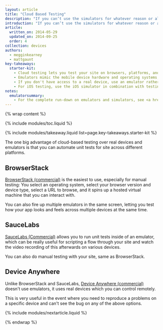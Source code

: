 ```yaml
---
layout: article
title: "Cloud Based Testing"
description: "If you can’t use the simulators for whatever reason or all of the above looks a bit scary, then cloud based simulators are the next best thing."
introduction: "If you can’t use the simulators for whatever reason or all of the above looks a bit scary, then cloud based simulators are the next best thing."
article:
  written_on: 2014-05-29
  updated_on: 2014-09-25
  order: 4
collection: devices
authors:
  - megginkearney
  - mattgaunt
key-takeaways:
  starter-kit:
    - Cloud testing lets you test your site on browsers, platforms, and devices in the cloud; you don't have to own the device to get a relatively good idea of how your site will behave.
    - Emulators mimic the mobile device hardware and operating systems; simulators don't.
    - If you don't have access to a real device, use an emulator rather than a simulator.
    - For iOS testing, use the iOS simulator in combination with testing on real iOS devices.
notes:
  emulatorsummary:
    - For the complete run-down on emulators and simulators, see <a href="http://www.mobilexweb.com/emulators">Mobile Emulators & Simulators: The Ultimate Guide</a>.
---
```

{% wrap content %}

{% include modules/toc.liquid %}

{% include modules/takeaway.liquid list=page.key-takeaways.starter-kit %}

The one big advantage of cloud-based testing over real devices and emulators is
that you can automate unit tests for site across different platforms.

## BrowserStack

[BrowserStack (commercial)](https://www.browserstack.com/automate) is the
easiest to use, especially for manual testing: You select an operating system,
select your browser version and device type, select a URL to browse, and it
spins up a hosted virtual machine that you can interact with.

You can also fire up multiple emulators in the same screen, letting you test how
your app looks and feels across multiple devices at the same time.

## SauceLabs

[SauceLabs (Commercial)](https://saucelabs.com/) allows you to run unit tests
inside of an emulator, which can be really useful for scripting a flow through
your site and watch the video recording of this afterwards on various devices.

You can also do manual testing with your site, same as BrowserStack.

## Device Anywhere

Unlike BrowserStack and SauceLabs, [Device Anywhere
(commercial)](http://www.keynote.com/solutions/testing/mobile-testing) doesn't
use emulators, it uses real devices which you can control remotely.

This is very useful in the event where you need to reproduce a problems on a
specific device and can't see the bug on any of the above options.

{% include modules/nextarticle.liquid %}

{% endwrap %}
